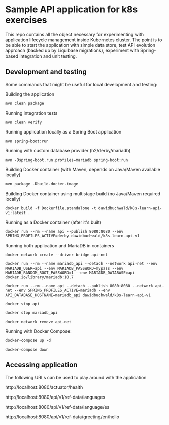 # Sample API application for k8s exercises

This repo contains all the object necessary for experimenting with
application lifecycle management inside Kubernetes cluster. The point
is to be able to start the application with simple data store, test
API evolution approach (backed up by Liquibase migrations), experiment
with Spring-based integration and unit testing.

## Development and testing

Some commands that might be useful for local development and testing:

Building the application

`mvn clean package`

Running integration tests

`mvn clean verify`

Running application locally as a Spring Boot application

`mvn spring-boot:run`

Running with custom database provider (h2/derby/mariadb)

`mvn -Dspring-boot.run.profiles=mariadb spring-boot:run`

Building Docker container (with Maven, depends on Java/Maven available locally)

`mvn package -Dbuild.docker.image`

Building Docker container using multistage build (no Java/Maven required locally)

`docker build -f Dockerfile.standalone -t dawidbuchwald/k8s-learn-api-v1:latest .`

Running as a Docker container (after it's built)

`docker run --rm --name api --publish 8080:8080 --env SPRING_PROFILES_ACTIVE=derby dawidbuchwald/k8s-learn-api-v1`

Running both application and MariaDB in containers

`docker network create --driver bridge api-net`

`docker run --rm --name mariadb_api --detach --network api-net --env MARIADB_USER=api --env MARIADB_PASSWORD=mypass --env MARIADB_RANDOM_ROOT_PASSWORD=1 --env MARIADB_DATABASE=api docker.io/library/mariadb:10.7`

`docker run --rm --name api --detach --publish 8080:8080 --network api-net --env SPRING_PROFILES_ACTIVE=mariadb --env API_DATABASE_HOSTNAME=mariadb_api dawidbuchwald/k8s-learn-api-v1`

`docker stop api`

`docker stop mariadb_api`

`docker network remove api-net`

Running with Docker Compose:

`docker-compose up -d`

`docker-compose down`

## Accessing application

The following URLs can be used to play around with the application

http://localhost:8080/actuator/health

http://localhost:8080/api/v1/ref-data/languages

http://localhost:8080/api/v1/ref-data/language/es

http://localhost:8080/api/v1/ref-data/greeting/en/hello